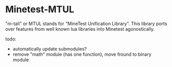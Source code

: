# Minetest-MTUL
"m-tall" or MTUL stands for "MineTest Unification Library". This library ports over features from well known lua libraries into Minetest agonostically.

todo:
* automatically update submodules?
* remove "math" module (has one function), move fround to binary module
